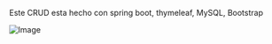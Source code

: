 Este CRUD esta hecho con spring boot, thymeleaf, MySQL, Bootstrap

![Image](https://github.com/user-attachments/assets/3c0620a5-f025-4533-ae62-10bf27b8ed5d)
